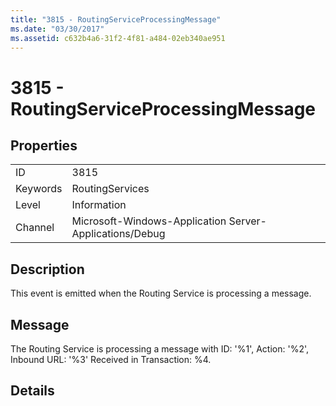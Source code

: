```yaml
---
title: "3815 - RoutingServiceProcessingMessage"
ms.date: "03/30/2017"
ms.assetid: c632b4a6-31f2-4f81-a484-02eb340ae951
---
```

# 3815 - RoutingServiceProcessingMessage
## Properties  
  
|||  
|-|-|  
|ID|3815|  
|Keywords|RoutingServices|  
|Level|Information|  
|Channel|Microsoft-Windows-Application Server-Applications/Debug|  
  
## Description  
 This event is emitted when the Routing Service is processing a message.  
  
## Message  
 The Routing Service is processing a message with ID: '%1', Action: '%2', Inbound URL: '%3' Received in Transaction: %4.  
  
## Details
